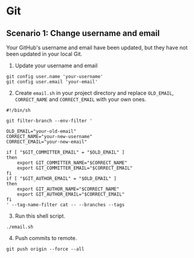 # Git

## Scenario 1: Change username and email

Your GitHub's username and email have been updated, but they have not been updated in your local Git.

1. Update your username and email
```
git config user.name 'your-username'
git config user.email 'your-email'
```

2. Create `email.sh` in your project directory and replace `OLD_EMAIL`, `CORRECT_NAME` and `CORRECT_EMAIL` with your own ones.
```sbtshell
#!/bin/sh

git filter-branch --env-filter '

OLD_EMAIL="your-old-email"
CORRECT_NAME="your-new-username"
CORRECT_EMAIL="your-new-email"

if [ "$GIT_COMMITTER_EMAIL" = "$OLD_EMAIL" ]
then
    export GIT_COMMITTER_NAME="$CORRECT_NAME"
    export GIT_COMMITTER_EMAIL="$CORRECT_EMAIL"
fi
if [ "$GIT_AUTHOR_EMAIL" = "$OLD_EMAIL" ]
then
    export GIT_AUTHOR_NAME="$CORRECT_NAME"
    export GIT_AUTHOR_EMAIL="$CORRECT_EMAIL"
fi
' --tag-name-filter cat -- --branches --tags
```

3. Run this shell script.
```
./email.sh
```

4. Push commits to remote.
```
git push origin --force --all
```